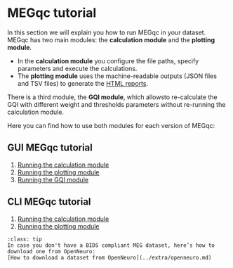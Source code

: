 # MEGqc tutorial

In this section we will explain you how to run MEGqc in your dataset. MEGqc has two main modules: the **calculation module** and the **plotting module**.
* In the **calculation module** you configure the file paths, specify parameters and execute the calculations.
* The **plotting module** uses the machine-readable outputs (JSON files and TSV files) to generate the [HTML reports](./report).

There is a third module, the **GQI module**, which allowsto re-calculate the GQI with different weight and thresholds parameters without re-running the calculation module.

Here you can find how to use both modules for each version of MEGqc:

## GUI MEGqc tutorial
1. [Running the calculation module](../tutorial/calc_gui)
2. [Running the plotting module](../tutorial/plot_gui)
3. [Running the GQI module](../tutorial/calc_gqi)

## CLI MEGqc tutorial
1. [Running the calculation module](../tutorial/calc_cli)
2. [Running the plotting module](../tutorial/plot_cli)


```{admonition} Don't have a Dataset?
:class: tip
In case you don't have a BIDS compliant MEG dataset, here’s how to download one from OpenNeuro:
[How to download a dataset from OpenNeuro](../extra/openneuro.md)

```

